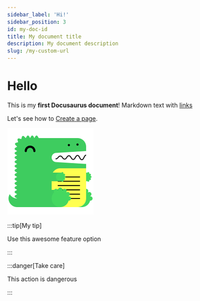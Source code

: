 ```yaml
---
sidebar_label: 'Hi!'
sidebar_position: 3
id: my-doc-id
title: My document title
description: My document description
slug: /my-custom-url
---
```


# Hello

This is my **first Docusaurus document**!
Markdown text with [links](./hello.md)

Let's see how to [Create a page](/create-a-page).

![Docusaurus logo](../static/img/docusaurus.png)

:::tip[My tip]

Use this awesome feature option

:::

:::danger[Take care]

This action is dangerous

:::